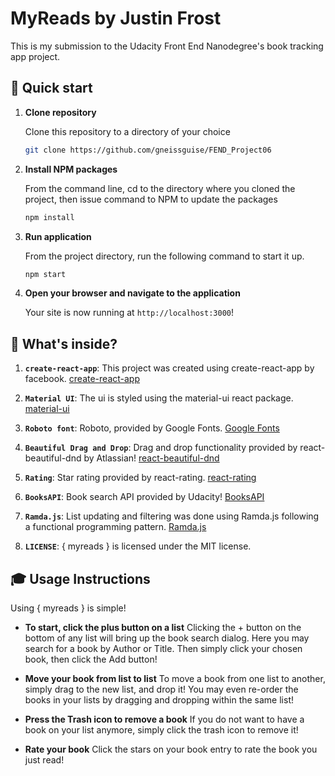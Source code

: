 #  MyReads by Justin Frost

This is my submission to the Udacity Front End Nanodegree's book tracking app project.

## 🚀 Quick start

1.  **Clone repository**

    Clone this repository to a directory of your choice

    ```sh
    git clone https://github.com/gneissguise/FEND_Project06
    ```

2.  **Install NPM packages**

    From the command line, cd to the directory where you cloned the project,
    then issue command to NPM to update the packages

    ```sh
    npm install
    ```

3.  **Run application**

    From the project directory, run the following command to start it up.

    ```sh
    npm start
    ```

4.  **Open your browser and navigate to the application**

    Your site is now running at `http://localhost:3000`!

## 🧐 What's inside?

  1.  **`create-react-app`**: This project was created using create-react-app by facebook.
  [create-react-app](https://github.com/facebook/create-react-app)  

  2.  **`Material UI`**: The ui is styled using the material-ui react package. [material-ui](https://material-ui.com/)

  3.  **`Roboto font`**: Roboto, provided by Google Fonts. [Google Fonts](https://fonts.google.com/)

  4.  **`Beautiful Drag and Drop`**: Drag and drop functionality provided by react-beautiful-dnd by Atlassian! [react-beautiful-dnd](https://github.com/atlassian/react-beautiful-dnd)

  5.  **`Rating`**: Star rating provided by react-rating. [react-rating](https://www.npmjs.com/package/react-rating)

  6.  **`BooksAPI`**: Book search API provided by Udacity! [BooksAPI](https://github.com/udacity/reactnd-project-myreads-starter/blob/master/src/BooksAPI.js)
  
  7.  **`Ramda.js`**: List updating and filtering was done using Ramda.js following a functional programming pattern. [Ramda.js](https://ramdajs.com/)

  8.  **`LICENSE`**: { myreads } is licensed under the MIT license.

## 🎓 Usage Instructions

Using { myreads } is simple!

-   **To start, click the plus button on a list** Clicking the + button on the bottom of any list will bring up the book search dialog.  Here you may search for a book by Author or Title.  Then simply click your chosen book, then click the Add button!

-   **Move your book from list to list** To move a book from one list to another, simply drag to the new list, and drop it!  You may even re-order the books in your lists by dragging and dropping within the same list!

-   **Press the Trash icon to remove a book** If you do not want to have a book on your list anymore, simply click the trash icon to remove it!

-   **Rate your book** Click the stars on your book entry to rate the book you just read!
